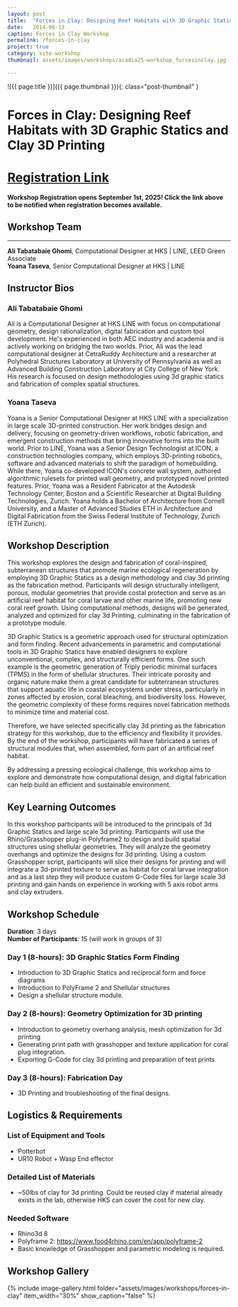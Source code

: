 ```yaml
---
layout: post
title:  "Forces in Clay: Designing Reef Habitats with 3D Graphic Statics and Clay 3D Printing"
date:   2014-06-13
caption: Forces in Clay Workshop
permalink: /forces-in-clay
project: true
category: site-workshop
thumbnail: assets/images/workshops/acadia25-workshop_forcesinclay.jpg

---
```


![{{ page.title }}]({{ page.thumbnail }}){: class="post-thumbnail" }

# Forces in Clay: Designing Reef Habitats with 3D Graphic Statics and Clay 3D Printing

# [Registration Link](https://www.eventbrite.com/e/acadia-2025-workshops-tickets-1559581613589?aff=oddtdtcreator)

**Workshop Registration opens September 1st, 2025! Click the link above to be notified when registration becomes available.**

## Workshop Team
---

**Ali Tabatabaie Ghomi**, Computational Designer at HKS | LINE, LEED Green Associate  
**Yoana Taseva**, Senior Computational Designer at HKS | LINE

## Instructor Bios

### Ali Tabatabaie Ghomi
Ali is a Computational Designer at HKS LINE with focus on computational geometry, design rationalization, digital fabrication and custom tool development. He's experienced in both AEC industry and academia and is actively working on bridging the two worlds. Prior, Ali was the lead computational designer at CetraRuddy Architecture and a researcher at Polyhedral Structures Laboratory at University of Pennsylvania as well as Advanced Building Construction Laboratory at City College of New York. His research is focused on design methodologies using 3d graphic statics and fabrication of complex spatial structures.

### Yoana Taseva
Yoana is a Senior Computational Designer at HKS LINE with a specialization in large scale 3D-printed construction. Her work bridges design and delivery, focusing on geometry-driven workflows, robotic fabrication, and emergent construction methods that bring innovative forms into the built world. Prior to LINE, Yoana was a Senior Design Technologist at ICON, a construction technologies company, which employs 3D-printing robotics, software and advanced materials to shift the paradigm of homebuilding. While there, Yoana co-developed ICON's concrete wall system, authored algorithmic rulesets for printed wall geometry, and prototyped novel printed features. Prior, Yoana was a Resident Fabricator at the Autodesk Technology Center, Boston and a Scientific Researcher at Digital Building Technologies, Zurich. Yoana holds a Bachelor of Architecture from Cornell University, and a Master of Advanced Studies ETH in Architecture and Digital Fabrication from the Swiss Federal Institute of Technology, Zurich (ETH Zurich).

## Workshop Description

This workshop explores the design and fabrication of coral-inspired, subterranean structures that promote marine ecological regeneration by employing 3D Graphic Statics as a design methodology and clay 3d printing as the fabrication method. Participants will design structurally intelligent, porous, modular geometries that provide costal protection and serve as an artificial reef habitat for coral larvae and other marine life, promoting new coral reef growth. Using computational methods, designs will be generated, analyzed and optimized for clay 3d Printing, culminating in the fabrication of a prototype module.

3D Graphic Statics is a geometric approach used for structural optimization and form finding. Recent advancements in parametric and computational tools in 3D Graphic Statics have enabled designers to explore unconventional, complex, and structurally efficient forms. One such example is the geometric generation of Triply periodic minimal surfaces (TPMS) in the form of shellular structures. Their intricate porosity and organic nature make them a great candidate for subterranean structures that support aquatic life in coastal ecosystems under stress, particularly in zones affected by erosion, coral bleaching, and biodiversity loss. However, the geometric complexity of these forms requires novel fabrication methods to minimize time and material cost.

Therefore, we have selected specifically clay 3d printing as the fabrication strategy for this workshop, due to the efficiency and flexibility it provides. By the end of the workshop, participants will have fabricated a series of structural modules that, when assembled, form part of an artificial reef habitat.

By addressing a pressing ecological challenge, this workshop aims to explore and demonstrate how computational design, and digital fabrication can help build an efficient and sustainable environment.

## Key Learning Outcomes

In this workshop participants will be introduced to the principals of 3d Graphic Statics and large scale 3d printing. Participants will use the Rhino/Grasshopper plug-in Polyframe2 to design and build spatial structures using shellular geometries. They will analyze the geometry overhangs and optimize the designs for 3d printing. Using a custom Grasshopper script, participants will slice their designs for printing and will integrate a 3d-printed texture to serve as habitat for coral larvae integration and as a last step they will produce custom G-Code files for large scale 3d printing and gain hands on experience in working with 5 axis robot arms and clay extruders.

## Workshop Schedule

**Duration**: 3 days  
**Number of Participants**: 15 (will work in groups of 3)

### Day 1 (8-hours): 3D Graphic Statics Form Finding
- Introduction to 3D Graphic Statics and reciprocal form and force diagrams
- Introduction to PolyFrame 2 and Shellular structures
- Design a shellular structure module.

### Day 2 (8-hours): Geometry Optimization for 3D printing
- Introduction to geometry overhang analysis, mesh optimization for 3d printing
- Generating print path with grasshopper and texture application for coral plug integration.
- Exporting G-Code for clay 3d printing and preparation of test prints

### Day 3 (8-hours): Fabrication Day
- 3D Printing and troubleshooting of the final designs.

## Logistics & Requirements

### List of Equipment and Tools
- Potterbot
- UR10 Robot + Wasp End effector

### Detailed List of Materials
- ~50lbs of clay for 3d printing. Could be reused clay if material already exists in the lab, otherwise HKS can cover the cost for new clay.

### Needed Software
- Rhino3d 8
- Polyframe 2: https://www.food4rhino.com/en/app/polyframe-2
- Basic knowledge of Grasshopper and parametric modeling is required.

## Workshop Gallery

{% include image-gallery.html folder="assets/images/workshops/forces-in-clay" item_width="30%" show_caption="false" %}
